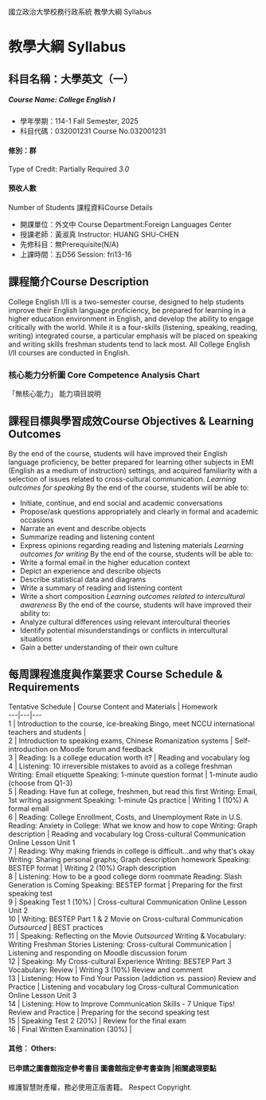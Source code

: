 國立政治大學校務行政系統 教學大綱 Syllabus
# 教學大綱 Syllabus
##  科目名稱：大學英文（一） 
#####  Course Name: College English I
  * 學年學期：114-1 Fall Semester, 2025 
  * 科目代碼：032001231 Course No.032001231
#### 修別：群
Type of Credit: Partially Required 
_3.0_
#### 預收人數
Number of Students
課程資料Course Details
  * 開課單位：外文中 Course Department:Foreign Languages Center 
  * 授課老師：黃淑真 Instructor: HUANG SHU-CHEN 
  * 先修科目：無Prerequisite(N/A)
  * 上課時間：五D56 Session: fri13-16
##  課程簡介Course Description
College English I/II is a two-semester course, designed to help students improve their English language proficiency, be prepared for learning in a higher education environment in English, and develop the ability to engage critically with the world. While it is a four-skills (listening, speaking, reading, writing) integrated course, a particular emphasis will be placed on speaking and writing skills freshman students tend to lack most. All College English I/II courses are conducted in English.
###  核心能力分析圖 Core Competence Analysis Chart
「無核心能力」 
能力項目說明
##  課程目標與學習成效Course Objectives & Learning Outcomes 
By the end of the course, students will have improved their English language proficiency, be better prepared for learning other subjects in EMI (English as a medium of instruction) settings, and acquired familiarity with a selection of issues related to cross-cultural communication.
_Learning outcomes for speaking_
By the end of the course, students will be able to:
  * Initiate, continue, and end social and academic conversations
  * Propose/ask questions appropriately and clearly in formal and academic occasions
  * Narrate an event and describe objects
  * Summarize reading and listening content
  * Express opinions regarding reading and listening materials
_Learning outcomes for writing_
By the end of the course, students will be able to:
  * Write a formal email in the higher education context
  * Depict an experience and describe objects
  * Describe statistical data and diagrams
  * Write a summary of reading and listening content
  * Write a short composition
_Learning outcomes related to intercultural awareness_
By the end of the course, students will have improved their ability to:
  * Analyze cultural differences using relevant intercultural theories
  * Identify potential misunderstandings or conflicts in intercultural situations
  * Gain a better understanding of their own culture
##  每周課程進度與作業要求 Course Schedule & Requirements
Tentative Schedule
|  Course Content and Materials |  Homework  
---|---|---  
1 |  Introduction to the course, ice-breaking Bingo, meet NCCU international teachers and students |   
2 |  Introduction to speaking exams, Chinese Romanization systems |  Self-introduction on Moodle forum and feedback  
3 |  Reading: Is a college education worth it? |  Reading and vocabulary log  
4 |  Listening: 10 irreversible mistakes to avoid as a college freshman Writing: Email etiquette Speaking: 1-minute question format |  1-minute audio (choose from Q1-3)  
5 |  Reading: Have fun at college, freshmen, but read this first Writing: Email, 1st writing assignment Speaking: 1-minute Qs practice |  Writing 1 (10%) A formal email  
6 |  Reading: College Enrollment, Costs, and Unemployment Rate in U.S. Reading: Anxiety in College: What we know and how to cope Writing: Graph description |  Reading and vocabulary log Cross-cultural Communication Online Lesson Unit 1  
7 |  Reading: Why making friends in college is difficult...and why that's okay Writing: Sharing personal graphs; Graph description homework Speaking: BESTEP format |  Writing 2 (10%) Graph description  
8 |  Listening: How to be a good college dorm roommate Reading: Slash Generation is Coming Speaking: BESTEP format |  Preparing for the first speaking test  
9 |  Speaking Test 1 (10%) |  Cross-cultural Communication Online Lesson Unit 2  
10 |  Writing: BESTEP Part 1 & 2 Movie on Cross-cultural Communication  _Outsourced_ |  BEST practices  
11 |  Speaking: Reflecting on the Movie  _Outsourced_ Writing & Vocabulary: Writing Freshman Stories Listening: Cross-cultural Communication |  Listening and responding on Moodle discussion forum  
12 |  Speaking: My Cross-cultural Experience Writing: BESTEP Part 3 Vocabulary: Review |  Writing 3 (10%) Review and comment  
13 |  Listening: How to Find Your Passion (addiction vs. passion) Review and Practice |  Listening and vocabulary log Cross-cultural Communication Online Lesson Unit 3  
14 |  Listening: How to Improve Communication Skills - 7 Unique Tips! Review and Practice |  Preparing for the second speaking test  
15 |  Speaking Test 2 (20%) |  Review for the final exam  
16 |  Final Written Examination (30%) |   
####  其他： Others:
####  已申請之圖書館指定參考書目  圖書館指定參考書查詢 |相關處理要點
維護智慧財產權，務必使用正版書籍。 Respect Copyright.